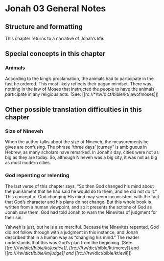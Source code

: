 # Jonah 03 General Notes

## Structure and formatting

This chapter returns to a narrative of Jonah’s life.

## Special concepts in this chapter

### Animals

According to the king’s proclamation, the animals had to participate in the fast he ordered. This most likely reflects their pagan mindset. There was nothing in the law of Moses that instructed the people to have the animals participate in any religious acts. (See: [[rc://*/tw/dict/bible/kt/lawofmoses]])

## Other possible translation difficulties in this chapter

### Size of Nineveh

When the author talks about the size of Nineveh, the measurements he gives are confusing. The phrase “three days’ journey” is ambiguous in Hebrew, as many scholars have remarked. In Jonah’s day, cities were not as big as they are today. So, although Nineveh was a big city, it was not as big as most modern cities.

### God repenting or relenting

The last verse of this chapter says, “So then God changed his mind about the punishment that he had said he would do to them, and he did not do it.” This concept of God changing His mind may seem inconsistent with the fact that God’s character and his plans do not change. But this whole book is written from a human viewpoint, and so it presents the actions of God as Jonah saw them. God had told Jonah to warn the Ninevites of judgment for their sin.

Yahweh is just, but he is also merciful. Because the Ninevites repented, God did not follow through with a judgment in this instance, and Jonah described that in a human way as “changing his mind.” The reader understands that this was God’s plan from the beginning. (See: [[rc://*/tw/dict/bible/kt/justice]], [[rc://*/tw/dict/bible/kt/mercy]] and [[rc://*/tw/dict/bible/kt/judge]] and [[rc://*/tw/dict/bible/kt/evil]])